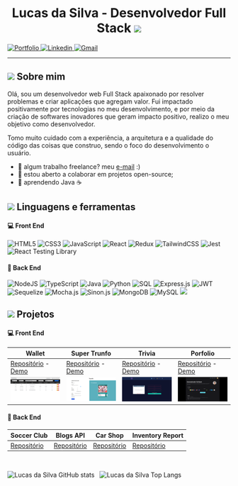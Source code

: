 <h1 align="center"> Lucas da Silva - Desenvolvedor Full Stack <img src="https://media.giphy.com/media/hvRJCLFzcasrR4ia7z/giphy.gif" width="25"> </h1>

<p>
  <a href="https://lucasdasilva.vercel.app/"> 
    <img alt="Portfolio" src="https://img.shields.io/badge/portfolio-000?style=for-the-badge&logo=ko-fi&logoColor=white" />
  </a>
  <a href="https://www.linkedin.com/in/lucasdasilvadev/">
    <img alt="Linkedin" src="https://img.shields.io/badge/linkedin-0A66C2?style=for-the-badge&logo=linkedin&logoColor=white" />
  </a>
  <a href="mailto:lucasdasilvadev1@gmail.com">
    <img alt="Gmail" src="https://img.shields.io/badge/Gmail-D14836?style=for-the-badge&logo=gmail&logoColor=white" />
  </a>
</p>

---

## <img src="https://emojis.slackmojis.com/emojis/images/1531849430/4246/blob-sunglasses.gif?1531849430"  width="18"/> Sobre mim

Olá, sou um desenvolvedor web Full Stack apaixonado por resolver problemas e criar aplicações que agregam valor. Fui impactado positivamente por tecnologias no meu desenvolvimento, e por meio da criação de softwares inovadores que geram impacto positivo, realizo o meu objetivo como desenvolvedor.

Tomo muito cuidado com a experiência, a arquitetura e a qualidade do código das coisas que construo, sendo o foco do desenvolvimento o usuário.

- 💼 algum trabalho freelance? meu [e-mail](mailto:lucasdasilvadev1@gmail.com) :)
- 🤝 estou aberto a colaborar em projetos open-source;
- 🧠 aprendendo Java ☕

## <img src="https://media4.giphy.com/media/v1.Y2lkPTc5MGI3NjExZDA3NDE3NDVmZmYwMGJjOTBmNzMxZDkwNTQ1MTM5MjVhOWVjNWNjNCZlcD12MV9pbnRlcm5hbF9naWZzX2dpZklkJmN0PXM/UVG0BN8TOMKkPOJS6e/giphy.gif"  width="18"/> Linguagens e ferramentas

#### :computer: Front End

<p>
  <img alt="HTML5" src="https://img.shields.io/badge/html5-%23E34F26.svg?style=for-the-badge&logo=html5&logoColor=white" />
  <img alt="CSS3" src="https://img.shields.io/badge/css3-%231572B6.svg?style=for-the-badge&logo=css3&logoColor=white)" />
  <img alt="JavaScript" src="https://img.shields.io/badge/javascript%20-%23323330.svg?&style=for-the-badge&logo=javascript&logoColor=%23F7DF1E)" />
  <img alt="React" src="https://img.shields.io/badge/react%20-%2320232a.svg?&style=for-the-badge&logo=react&logoColor=%2361DAFB" />
  <img alt="Redux" src="https://img.shields.io/badge/Redux-593D88?style=for-the-badge&logo=redux&logoColor=white" />
  <img alt="TailwindCSS" src="https://img.shields.io/badge/Tailwind_CSS-38B2AC?style=for-the-badge&logo=tailwind-css&logoColor=white" />
    <img alt="Jest" src="https://img.shields.io/badge/Jest-323330?style=for-the-badge&logo=Jest&logoColor=white)" />
  <img alt="React Testing Library" src="https://img.shields.io/badge/testing%20library-323330?style=for-the-badge&logo=testing-library&logoColor=red)" />
</p>

#### :wrench: Back End

<p>
  <img alt="NodeJS" src="https://img.shields.io/badge/node.js%20-%2343853D.svg?&style=for-the-badge&logo=node.js&logoColor=white)" />
  <img alt="TypeScript" src="https://img.shields.io/badge/TypeScript-007ACC?style=for-the-badge&logo=typescript&logoColor=white" />
  <img alt="Java" src="https://img.shields.io/badge/Java-ED8B00?style=for-the-badge&logo=java&logoColor=white" />
  <img alt="Python" src="https://img.shields.io/badge/Python-3776AB?style=for-the-badge&logo=python&logoColor=white" />
  <img alt="SQL" src="https://img.shields.io/badge/SQL-025E8C.svg?style=for-the-badge&logo=SQL&logoColor=white)" />
  <img alt="Express.js" src="https://img.shields.io/badge/Express.js-000000?style=for-the-badge&logo=express&logoColor=white" />
  <img alt="JWT" src="https://img.shields.io/badge/JWT-000000?style=for-the-badge&logo=JSON%20web%20tokens&logoColor=white)" />
  <img alt="Sequelize" src="https://img.shields.io/badge/Sequelize-52B0E7?style=for-the-badge&logo=Sequelize&logoColor=white" />
  <img alt="Mocha.js" src="https://img.shields.io/badge/mocha.js-323330?style=for-the-badge&logo=mocha&logoColor=Brown)" />
  <img alt="Sinon.js" src="https://img.shields.io/badge/sinon.js-323330?style=for-the-badge&logo=sinon)" />
  <img alt="MongoDB" src="https://img.shields.io/badge/MongoDB-%234ea94b.svg?&style=for-the-badge&logo=mongodb&logoColor=white" />
  <img alt="MySQL" src="https://img.shields.io/badge/MySQL-005C84?style=for-the-badge&logo=mysql&logoColor=white" />
  <img src="https://img.shields.io/badge/git-%23F05033.svg?style=for-the-badge&logo=git&logoColor=white" />
</p>

## <img src="https://media0.giphy.com/media/v1.Y2lkPTc5MGI3NjExODliYWEzMGRkNGU2MDk3ODRjYTk3MWYyYmM3NzZjMDEzNmQ1ZmM3MiZlcD12MV9pbnRlcm5hbF9naWZzX2dpZklkJmN0PXM/sUvXqhA9nukbIM0MyO/giphy.gif"  width="18"/> Projetos

#### :computer: Front End

| Wallet                                                                                                               | Super Trunfo                                                                                                           | Trivia                                                                                                               | Porfolio                                                                                                            |
| -------------------------------------------------------------------------------------------------------------------- | ---------------------------------------------------------------------------------------------------------------------- | -------------------------------------------------------------------------------------------------------------------- | ------------------------------------------------------------------------------------------------------------------- |
| [Repositório](https://github.com/lucas-da-silva/wallet) - [Demo](https://lucas-wallet.vercel.app) | [Repositório](https://github.com/lucas-da-silva/tryunfo-game) - [Demo](https://lucas-da-silva.github.io/tryunfo-game/) | [Repositório](https://github.com/lucas-da-silva/trivia-game) - [Demo](https://lucas-da-silva.github.io/trivia-game/) | [Repositório](https://github.com/lucas-da-silva/lucas-da-silva-homepage) - [Demo](https://lucasdasilva.vercel.app/) |
| ![Wallet](/imgs/trybewallet.png)                                                                                     | ![Super Trunfo](/imgs/tryunfo.png)                                                                                     | ![Trivia](/imgs/trivia.png)                                                                                          | ![Portfolio](/imgs/portfolio.png)                                                                                   |

#### :wrench: Back End

| Soccer Club                                                            |                             Blogs API                              | Car Shop                                                      | Inventory Report                                                         |
| ---------------------------------------------------------------------- | :----------------------------------------------------------------: | ------------------------------------------------------------- | ------------------------------------------------------------------------ |
| [Repositório](https://github.com/lucas-da-silva/api-trybe-soccer-club) | [Repositório](https://github.com/lucas-da-silva/project-blogs-api) | [Repositório](https://github.com/lucas-da-silva/api-car-shop) | [Repositório](https://github.com/lucas-da-silva/python-inventory-report) |

</br>

<p>
  <img alt="Lucas da Silva GitHub stats" src="https://github-readme-stats.vercel.app/api?username=lucas-da-silva&theme=dracula&show_icons=true" />
  &nbsp;
  <img alt="Lucas da Silva Top Langs" src="https://github-readme-stats.vercel.app/api/top-langs/?username=lucas-da-silva&theme=dracula&layout=compact" />
</p>